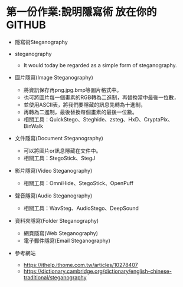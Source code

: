 # 第一份作業:說明隱寫術 放在你的GITHUB
- 隱寫術Steganography
- steganography
  - It would today be regarded as a simple form of steganography.

- 圖片隱寫(Image Steganography)
  - 將資訊保存再png.jpg.bmp等圖片格式中。
  - 也可將圖片每一個畫素的RGB轉為二進制，再替換當中最後一位數，
  - 並使用ASCII表，將我們要隱藏的訊息先轉為十進制，
  - 再轉為二進制，最後替換每個畫素的最後一位數。
  - 相關工具：QuickStego、Steghide、zsteg、HxD、CryptaPix、BinWalk

- 文件隱寫(Document Steganography)
  - 可以將圖片or訊息隱藏在文件中。
  - 相關工具：StegoStick、StegJ

- 影片隱寫(Video Steganography)
  - 相關工具：OmniHide、StegoStick、OpenPuff

- 聲音隱寫(Audio Steganography)
  - 相關工具：WavSteg、AudioStego、DeepSound

- 資料夾隱寫(Folder Steganography)
  - 網頁隱寫(Web Steganography)
  - 電子郵件隱寫(Email Steganography)
 
- 參考網站 
  - https://ithelp.ithome.com.tw/articles/10278407
  -  https://dictionary.cambridge.org/dictionary/english-chinese-traditional/steganography
